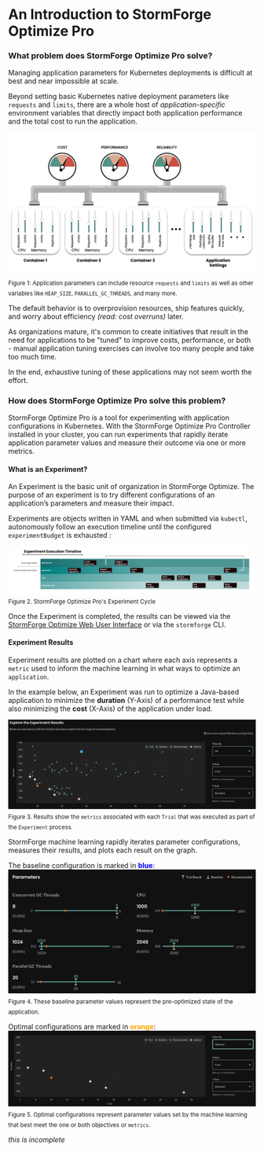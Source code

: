# An Introduction to StormForge Optimize Pro

### What problem does StormForge Optimize Pro solve?
Managing application parameters for Kubernetes deployments is difficult at best and near impossible at scale.

Beyond setting basic Kubernetes native deployment parameters like `requests` and `limits`, there are a whole host of *application-specific* environment variables that directly impact both application performance and the total cost to run the application.

![Kubernetes Parameters Can Be Complicated!](/Java/Assets/Images/k8s-param-gauges.png)
<sub>Figure 1: Application parameters can include resource `requests` and `limits` as well as other variables like `HEAP_SIZE`, `PARALLEL_GC_THREADS`, and many more. </sub>

The default behavior is to overprovision resources, ship features quickly, and worry about efficiency *(read: cost overruns)* later.

As organizations mature, it's common to create initiatives that result in the need for applications to be "tuned" to improve costs, performance, or both - manual application tuning exercises can involve too many people and take too much time.

In the end, exhaustive tuning of these applications may not seem worth the effort.

### How does StormForge Optimize Pro solve this problem?
StormForge Optimize Pro is a tool for experimenting with application configurations in Kubernetes. With the StormForge Optimize Pro Controller installed in your cluster, you can run experiments that rapidly iterate application parameter values and measure their outcome via one or more metrics.

#### What is an Experiment?
An Experiment is the basic unit of organization in StormForge Optimize. The purpose of an experiment is to try different configurations of an application’s parameters and measure their impact.

Experiments are objects written in YAML and when submitted via `kubectl`, autonomously follow an execution timeline until the configured `experimentBudget` is exhausted :

![Experiment Lifecycle](/Java/Assets/Images/experiment-timeline.png)
<sub>Figure 2. StormForge Optimize Pro's Experiment Cycle</sub>

Once the Experiment is completed, the results can be viewed via the [StormForge Optimize Web User Interface](https://app.stormforge.io) or via the `stormforge` CLI.

#### Experiment Results
Experiment results are plotted on a chart where each axis represents a `metric` used to inform the machine learning in what ways to optimize an `application`.

In the example below, an Experiment was run to optimize a Java-based application to minimize the **duration** (Y-Axis) of a performance test while also minimizing the **cost** (X-Axis) of the application under load.

![Experiment Results](../Assets/Images/experiment-results.png)
<sub>Figure 3. Results show the `metrics` associated with each `Trial` that was executed as part of the `Experiment` process.</sub>

StormForge machine learning rapidly iterates parameter configurations, measures their results, and plots each result on the graph.

The baseline configuration is marked in **<span style="color:blue">blue</span>**:
![Baseline Parameter Values](/Java/Assets/Images/parameters-base.png)
<sub>Figure 4. These baseline parameter values represent the pre-optimized state of the application.</sub>

Optimal configurations are marked in **<span style="color:orange">orange</span>**:
![Optimal Configurations](../Assets/Images/experiment-optimal.png)
<sub>Figure 5. Optimal configurations represent parameter values set by the machine learning that best meet the one or both objectives or `metrics`.</sub>

*this is incomplete*






